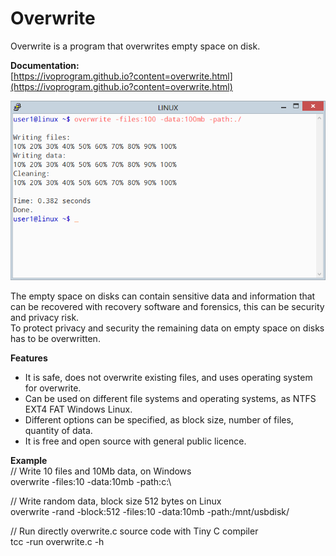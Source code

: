 # Overwrite
Overwrite is a program that overwrites empty space on disk.

**Documentation:** \
[https://ivoprogram.github.io?content=overwrite.html](https://ivoprogram.github.io?content=overwrite.html)

![Overwrite](overwrite-linux2.png)

The empty space on disks can contain sensitive data and information that can be recovered with recovery software and forensics, this can be security and privacy risk. \
To protect privacy and security the remaining data on empty space on disks has to be overwritten.

**Features**
- It is safe, does not overwrite existing files, and uses operating system for overwrite.
- Can be used on different file systems and operating systems, as NTFS EXT4 FAT Windows Linux.
- Different options can be specified, as block size, number of files, quantity of data.
- It is free and open source with general public licence.

**Example** \
// Write 10 files and 10Mb data, on Windows \
overwrite -files:10 -data:10mb -path:c:\

// Write random data, block size 512 bytes on Linux \
overwrite -rand -block:512 -files:10 -data:10mb -path:/mnt/usbdisk/

// Run directly overwrite.c source code with Tiny C compiler \
tcc -run overwrite.c -h

